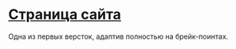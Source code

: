 # [Страница сайта](https://ankrait.github.io/DartService/)
 Одна из первых версток, адаптив полностью на брейк-поинтах.
